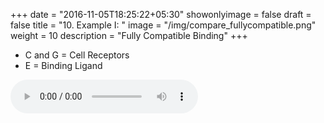 +++
date = "2016-11-05T18:25:22+05:30"
showonlyimage = false
draft = false
title = "10. Example I: "
image = "/img/compare_fullycompatible.png"
weight = 10
description = "Fully Compatible Binding"
+++

- C and G = Cell Receptors 
- E = Binding Ligand

<audio controls>
    <source src="/audio/Binding_E.mp3" type="audio/mpeg">
    Your browser does not support the audio tag.
</audio>

<!-- 
/audio/Binding_C.mp3
/audio/Binding_D.mp3
/audio/Binding_E.mp3
/audio/Binding_Cb.mp3
/audio/Binding_Db.mp3

/audio/Receptor_Ab_Eb_good.mp3
/audio/Receptor_C_G.mp3
/audio/Receptor_Gb_Db_bad.mp3
/audio/Receptor_Bb_Eb.mp3
/audio/Receptor_Eb_Bb.mp3
 -->


